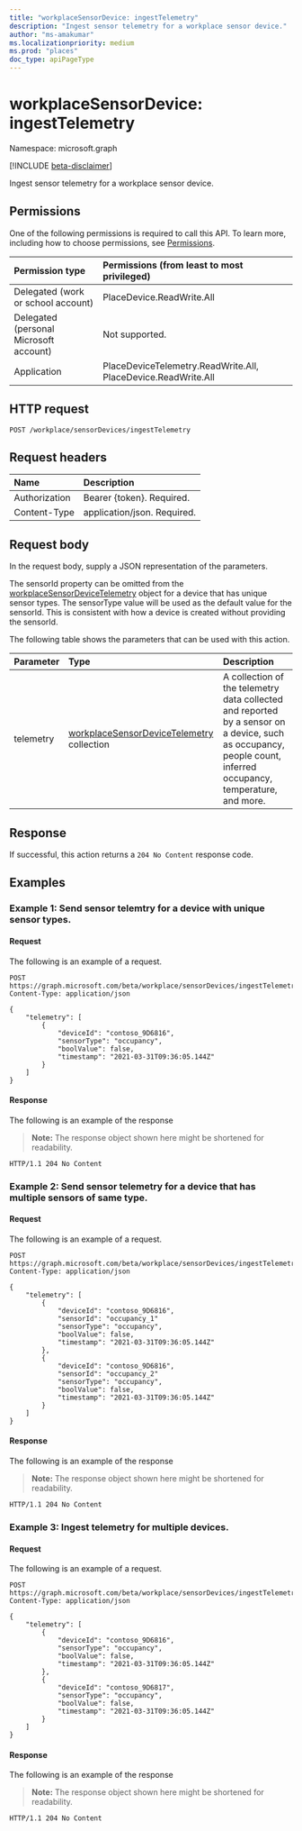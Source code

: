 ```yaml
---
title: "workplaceSensorDevice: ingestTelemetry"
description: "Ingest sensor telemetry for a workplace sensor device."
author: "ms-amakumar"
ms.localizationpriority: medium
ms.prod: "places"
doc_type: apiPageType
---
```


# workplaceSensorDevice: ingestTelemetry
Namespace: microsoft.graph

[!INCLUDE [beta-disclaimer](../../includes/beta-disclaimer.md)]

Ingest sensor telemetry for a workplace sensor device.

## Permissions
One of the following permissions is required to call this API. To learn more, including how to choose permissions, see [Permissions](/graph/permissions-reference).

|Permission type|Permissions (from least to most privileged)|
|:---|:---|
|Delegated (work or school account)|PlaceDevice.ReadWrite.All|
|Delegated (personal Microsoft account)|Not supported.|
|Application|PlaceDeviceTelemetry.ReadWrite.All, PlaceDevice.ReadWrite.All|

## HTTP request

<!-- {
  "blockType": "ignored"
}
-->
``` http
POST /workplace/sensorDevices/ingestTelemetry
```

## Request headers
|Name|Description|
|:---|:---|
|Authorization|Bearer {token}. Required.|
|Content-Type|application/json. Required.|

## Request body
In the request body, supply a JSON representation of the parameters. 

The sensorId property can be omitted from the [workplaceSensorDeviceTelemetry](../resources/workplacesensordevicetelemetry.md) object for a device that has unique sensor types. The sensorType value will be used as the default value for the sensorId. This is consistent with how a device is created without providing the sensorId.

The following table shows the parameters that can be used with this action.

|Parameter|Type|Description|
|:---|:---|:---|
|telemetry|[workplaceSensorDeviceTelemetry](../resources/workplacesensordevicetelemetry.md) collection|A collection of the telemetry data collected and reported by a sensor on a device, such as occupancy, people count, inferred occupancy, temperature, and more.|

## Response

If successful, this action returns a `204 No Content` response code.

## Examples
### Example 1: Send sensor telemtry for a device with unique sensor types.

#### Request
The following is an example of a request.
<!-- {
  "blockType": "request",
  "name": "workplacesensordevicethis.ingesttelemetry"
}
-->
``` http
POST https://graph.microsoft.com/beta/workplace/sensorDevices/ingestTelemetry
Content-Type: application/json

{
    "telemetry": [
        {
            "deviceId": "contoso_9D6816",
            "sensorType": "occupancy",
            "boolValue": false,
            "timestamp": "2021-03-31T09:36:05.144Z"
        }
    ]
}
```

#### Response
The following is an example of the response
>**Note:** The response object shown here might be shortened for readability.
<!-- {
  "blockType": "response",
  "truncated": true
}
-->
``` http
HTTP/1.1 204 No Content
```

### Example 2: Send sensor telemetry for a device that has multiple sensors of same type.

#### Request
The following is an example of a request.
<!-- {
  "blockType": "request",
  "name": "workplacesensordevicethis.ingesttelemetry"
}
-->
``` http
POST https://graph.microsoft.com/beta/workplace/sensorDevices/ingestTelemetry
Content-Type: application/json

{
    "telemetry": [
        {
            "deviceId": "contoso_9D6816",
            "sensorId": "occupancy_1"
            "sensorType": "occupancy",
            "boolValue": false,
            "timestamp": "2021-03-31T09:36:05.144Z"
        },
        {
            "deviceId": "contoso_9D6816",
            "sensorId": "occupancy_2"
            "sensorType": "occupancy",
            "boolValue": false,
            "timestamp": "2021-03-31T09:36:05.144Z"
        }
    ]
}
```


#### Response
The following is an example of the response
>**Note:** The response object shown here might be shortened for readability.
<!-- {
  "blockType": "response",
  "truncated": true
}
-->
``` http
HTTP/1.1 204 No Content
```

### Example 3: Ingest telemetry for multiple devices.

#### Request
The following is an example of a request.
<!-- {
  "blockType": "request",
  "name": "workplacesensordevicethis.ingesttelemetry"
}
-->
``` http
POST https://graph.microsoft.com/beta/workplace/sensorDevices/ingestTelemetry
Content-Type: application/json

{
    "telemetry": [
        {
            "deviceId": "contoso_9D6816",
            "sensorType": "occupancy",
            "boolValue": false,
            "timestamp": "2021-03-31T09:36:05.144Z"
        },
        {
            "deviceId": "contoso_9D6817",
            "sensorType": "occupancy",
            "boolValue": false,
            "timestamp": "2021-03-31T09:36:05.144Z"
        }
    ]
}
```


#### Response
The following is an example of the response
>**Note:** The response object shown here might be shortened for readability.
<!-- {
  "blockType": "response",
  "truncated": true
}
-->
``` http
HTTP/1.1 204 No Content
```

